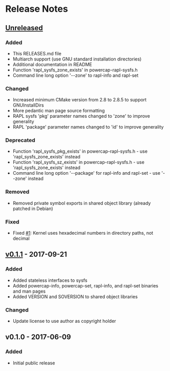 # Release Notes

## [Unreleased]
### Added
 * This RELEASES.md file
 * Multiarch support (use GNU standard installation directories)
 * Additional documentation in README
 * Function 'rapl_sysfs_zone_exists' in powercap-rapl-sysfs.h
 * Command line long option '--zone' to rapl-info and rapl-set

### Changed
 * Increased minimum CMake version from 2.8 to 2.8.5 to support GNUInstallDirs
 * More pedantic man page source formatting
 * RAPL sysfs 'pkg' parameter names changed to 'zone' to improve generality
 * RAPL 'package' parameter names changed to 'id' to improve generality

### Deprecated
 * Function 'rapl_sysfs_pkg_exists' in powercap-rapl-sysfs.h - use 'rapl_sysfs_zone_exists' instead
 * Function 'rapl_sysfs_sz_exists' in powercap-rapl-sysfs.h - use 'rapl_sysfs_zone_exists' instead
 * Command line long option '--package' for rapl-info and rapl-set - use '--zone' instead

### Removed
 * Removed private symbol exports in shared object library (already patched in Debian)

### Fixed
 * Fixed [#1]: Kernel uses hexadecimal numbers in directory paths, not decimal


## [v0.1.1] - 2017-09-21
### Added
 * Added stateless interfaces to sysfs
 * Added powercap-info, powercap-set, rapl-info, and rapl-set binaries and man pages
 * Added VERSION and SOVERSION to shared object libraries

### Changed
 * Update license to use author as copyright holder


## v0.1.0 - 2017-06-09
### Added
 * Initial public release

[Unreleased]: https://github.com/powercap/powercap/compare/v0.1.1...HEAD
[v0.1.1]: https://github.com/powercap/powercap/compare/v0.1.0...v0.1.1
[#1]: https://github.com/powercap/powercap/issues/1
